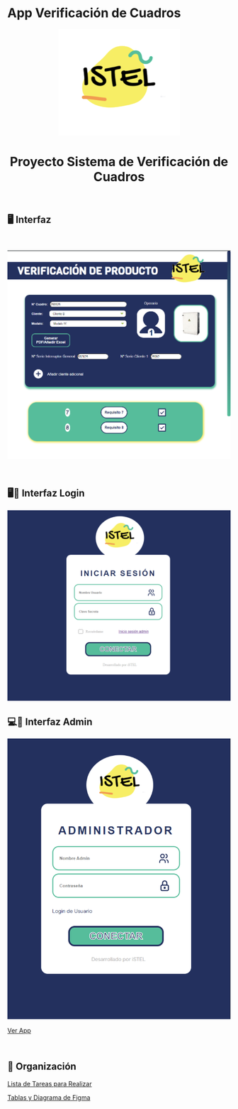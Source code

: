 # App Verificación de Cuadros

<div align="center">

![Istel Logo](./frontend/appVerificacionCrisViteReact/src/assets/logo-istel.png)
# Proyecto Sistema de Verificación de Cuadros

</div>

<br />

## 🖥️ Interfaz

<br />

![Interface Screenshot](image.png)

<br />

## 🖥️👤 Interfaz Login

![Login Interface Screenshot](image-1.png)

## 💻👑 Interfaz Admin

![Admin Interface Screenshot](image-2.png)

[Ver App](./src/App.jsx)

<br />

## 📝 Organización

[Lista de Tareas para Realizar](https://www.notion.so/ORGANIZACI-N-PROYECTO-5d567970c66f43c28c5ec593ab76ea48?pvs=4)

[Tablas y Diagrama de Figma](https://www.figma.com/team_invite/redeem/nw6cWu9E8LQhNzZPLR2Zeo)